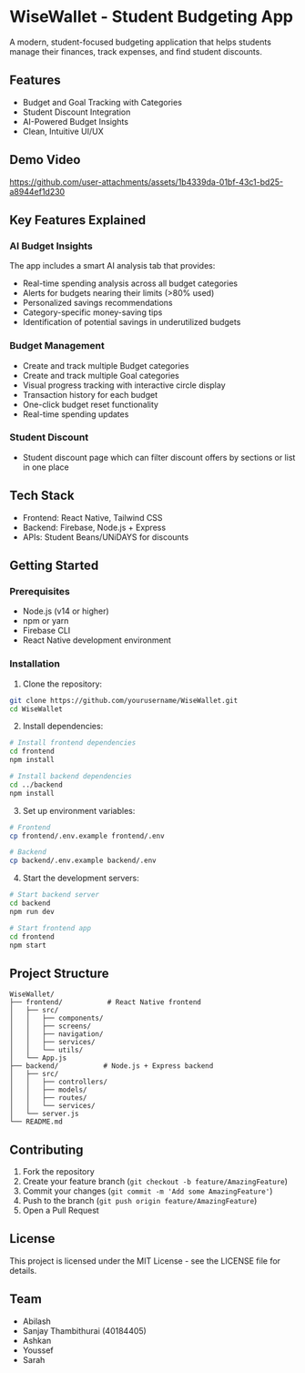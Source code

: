 # WiseWallet - Student Budgeting App

A modern, student-focused budgeting application that helps students manage their finances, track expenses, and find student discounts.

## Features

- Budget and Goal Tracking with Categories
- Student Discount Integration
- AI-Powered Budget Insights
- Clean, Intuitive UI/UX

## Demo Video

https://github.com/user-attachments/assets/1b4339da-01bf-43c1-bd25-a8944ef1d230

## Key Features Explained

### AI Budget Insights
The app includes a smart AI analysis tab that provides:
- Real-time spending analysis across all budget categories
- Alerts for budgets nearing their limits (>80% used)
- Personalized savings recommendations
- Category-specific money-saving tips
- Identification of potential savings in underutilized budgets

### Budget Management
- Create and track multiple Budget categories
- Create and track multiple Goal categories
- Visual progress tracking with interactive circle display
- Transaction history for each budget
- One-click budget reset functionality
- Real-time spending updates

### Student Discount 
- Student discount page which can filter discount offers by sections or list in one place

## Tech Stack

- Frontend: React Native, Tailwind CSS
- Backend: Firebase, Node.js + Express
- APIs: Student Beans/UNiDAYS for discounts

## Getting Started

### Prerequisites

- Node.js (v14 or higher)
- npm or yarn
- Firebase CLI
- React Native development environment

### Installation

1. Clone the repository:
```bash
git clone https://github.com/yourusername/WiseWallet.git
cd WiseWallet
```

2. Install dependencies:
```bash
# Install frontend dependencies
cd frontend
npm install

# Install backend dependencies
cd ../backend
npm install
```

3. Set up environment variables:
```bash
# Frontend
cp frontend/.env.example frontend/.env

# Backend
cp backend/.env.example backend/.env
```

4. Start the development servers:
```bash
# Start backend server
cd backend
npm run dev

# Start frontend app
cd frontend
npm start
```

## Project Structure

```
WiseWallet/
├── frontend/           # React Native frontend
│   ├── src/
│   │   ├── components/
│   │   ├── screens/
│   │   ├── navigation/
│   │   ├── services/
│   │   └── utils/
│   └── App.js
├── backend/           # Node.js + Express backend
│   ├── src/
│   │   ├── controllers/
│   │   ├── models/
│   │   ├── routes/
│   │   └── services/
│   └── server.js
└── README.md
```

## Contributing

1. Fork the repository
2. Create your feature branch (`git checkout -b feature/AmazingFeature`)
3. Commit your changes (`git commit -m 'Add some AmazingFeature'`)
4. Push to the branch (`git push origin feature/AmazingFeature`)
5. Open a Pull Request

## License

This project is licensed under the MIT License - see the LICENSE file for details.

## Team

- Abilash
- Sanjay Thambithurai (40184405)
- Ashkan
- Youssef
- Sarah
